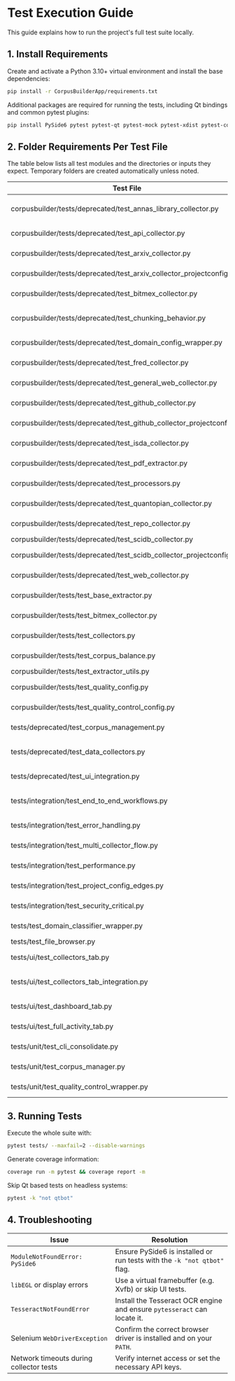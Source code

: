 
# Test Execution Guide

This guide explains how to run the project's full test suite locally.

## 1. Install Requirements

Create and activate a Python 3.10+ virtual environment and install the base dependencies:

```bash
pip install -r CorpusBuilderApp/requirements.txt
```

Additional packages are required for running the tests, including Qt bindings and common pytest plugins:

```bash
pip install PySide6 pytest pytest-qt pytest-mock pytest-xdist pytest-cov nbformat pytesseract PyPDF2 selenium
```

## 2. Folder Requirements Per Test File

The table below lists all test modules and the directories or inputs they expect. Temporary folders are created automatically unless noted.

| Test File | Required Folder or Input | Description |
|-----------|-------------------------|-------------|
| corpusbuilder/tests/deprecated/test_annas_library_collector.py | AA_ACCOUNT_COOKIE env var, config/test_config.yaml | Downloads PDFs from Anna's Archive |
| corpusbuilder/tests/deprecated/test_api_collector.py | None (uses temp dirs) | Exercises generic API collector |
| corpusbuilder/tests/deprecated/test_arxiv_collector.py | Internet access, config/test_config.yaml | Collects papers from arXiv |
| corpusbuilder/tests/deprecated/test_arxiv_collector_projectconfig.py | config/master_config.yaml | Arxiv collector with ProjectConfig |
| corpusbuilder/tests/deprecated/test_bitmex_collector.py | mock_bitmex_research.html file | Parses BitMEX research posts |
| corpusbuilder/tests/deprecated/test_chunking_behavior.py | data/test_collect/chunking_tests/* | Chunking of CSV/py/ipynb/JSON files |
| corpusbuilder/tests/deprecated/test_domain_config_wrapper.py | None | Domain config wrapper logic |
| corpusbuilder/tests/deprecated/test_fred_collector.py | FRED_API_KEY env var, config/test_config.yaml | Downloads data from FRED |
| corpusbuilder/tests/deprecated/test_general_web_collector.py | None | Web scraping collector |
| corpusbuilder/tests/deprecated/test_github_collector.py | GitHub token env var, output dir | Clones GitHub repos |
| corpusbuilder/tests/deprecated/test_github_collector_projectconfig.py | master_config.yaml | GitHub collector with ProjectConfig |
| corpusbuilder/tests/deprecated/test_isda_collector.py | None | ISDA website collector |
| corpusbuilder/tests/deprecated/test_pdf_extractor.py | tests/pdf_extraction/test_pdfs/ | Runs real PDF extraction |
| corpusbuilder/tests/deprecated/test_processors.py | None | Processor integration tests |
| corpusbuilder/tests/deprecated/test_quantopian_collector.py | None | Quantopian data collector |
| corpusbuilder/tests/deprecated/test_repo_collector.py | config/test_config.yaml | Repository collector downloads |
| corpusbuilder/tests/deprecated/test_scidb_collector.py | SciDB credentials | SciDB data fetch |
| corpusbuilder/tests/deprecated/test_scidb_collector_projectconfig.py | master_config.yaml | SciDB collector with ProjectConfig |
| corpusbuilder/tests/deprecated/test_web_collector.py | None | Generic website scraping |
| corpusbuilder/tests/test_base_extractor.py | temp input/output dirs with sample text | Base extractor pipeline |
| corpusbuilder/tests/test_bitmex_collector.py | mock_bitmex_research.html | Old BitMEX collector |
| corpusbuilder/tests/test_collectors.py | temp dirs | Basic collector behaviours |
| corpusbuilder/tests/test_corpus_balance.py | temp corpus with _extracted & low_quality | Corpus balancing analysis |
| corpusbuilder/tests/test_extractor_utils.py | temp files | Utility functions |
| corpusbuilder/tests/test_quality_config.py | config/quality_control_config.json | Model config validation |
| corpusbuilder/tests/test_quality_control_config.py | config/quality_control_config.json | Quality control config validation |
| tests/deprecated/test_corpus_management.py | temp corpus directories with sample file | Corpus manager UI integration |
| tests/deprecated/test_data_collectors.py | API keys env vars; network access | Collector behaviours across services |
| tests/deprecated/test_ui_integration.py | PySide6 installed | Basic UI widget integration |
| tests/integration/test_end_to_end_workflows.py | temp_workspace with downloads/processed/config subdirs | Full workflow simulation |
| tests/integration/test_error_handling.py | temp files | Error handling scenarios |
| tests/integration/test_multi_collector_flow.py | FRED & GitHub API tokens | Placeholder multi-collector flow |
| tests/integration/test_performance.py | none | Performance benchmarks |
| tests/integration/test_project_config_edges.py | project_config.yaml with edge cases | Placeholder config tests |
| tests/integration/test_security_critical.py | env vars for API keys, temp files | Credential and input validation |
| tests/test_domain_classifier_wrapper.py | none | Domain classifier wrapper logic |
| tests/test_file_browser.py | temp_dir with sample_files | File browser widget |
| tests/ui/test_collectors_tab.py | none (Qt required) | Collectors tab signals |
| tests/ui/test_collectors_tab_integration.py | Qt environment | Placeholder collectors tab integration |
| tests/ui/test_dashboard_tab.py | none (Qt required) | Dashboard tab widgets |
| tests/ui/test_full_activity_tab.py | none (Qt required) | Card widgets and styles |
| tests/unit/test_cli_consolidate.py | project config, CLI args | Placeholder consolidation CLI |
| tests/unit/test_corpus_manager.py | corpus folder | Placeholder corpus manager |
| tests/unit/test_quality_control_wrapper.py | none | Wrapper start/stop logic |

## 3. Running Tests

Execute the whole suite with:

```bash
pytest tests/ --maxfail=2 --disable-warnings
```

Generate coverage information:


```bash
coverage run -m pytest && coverage report -m
```


Skip Qt based tests on headless systems:


```bash
pytest -k "not qtbot"
```

## 4. Troubleshooting


| Issue | Resolution |
|-------|-----------|
| `ModuleNotFoundError: PySide6` | Ensure PySide6 is installed or run tests with the `-k "not qtbot"` flag. |
| `libEGL` or display errors | Use a virtual framebuffer (e.g. Xvfb) or skip UI tests. |
| `TesseractNotFoundError` | Install the Tesseract OCR engine and ensure `pytesseract` can locate it. |
| Selenium `WebDriverException` | Confirm the correct browser driver is installed and on your `PATH`. |
| Network timeouts during collector tests | Verify internet access or set the necessary API keys. |

